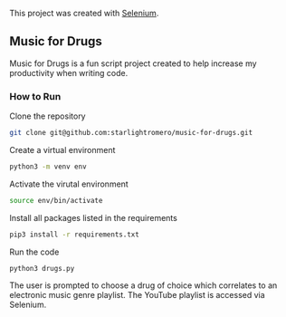 This project was created with [Selenium](https://github.com/SeleniumHQ/selenium).

## Music for Drugs

Music for Drugs is a fun script project created to help increase my productivity when writing code.

### How to Run

Clone the repository
```zsh
git clone git@github.com:starlightromero/music-for-drugs.git
````

Create a virtual environment
```zsh
python3 -m venv env
````

Activate the virutal environment
```zsh
source env/bin/activate
````

Install all packages listed in the requirements
```zsh
pip3 install -r requirements.txt
```

Run the code
```zsh
python3 drugs.py
````

The user is prompted to choose a drug of choice which correlates to an electronic music genre playlist.
The YouTube playlist is accessed via Selenium.
